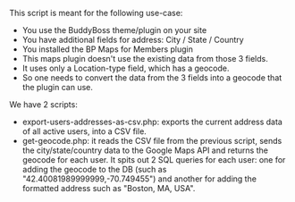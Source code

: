 This script is meant for the following use-case:

- You use the BuddyBoss theme/plugin on your site
- You have additional fields for address: City / State / Country
- You installed the BP Maps for Members plugin
- This maps plugin doesn't use the existing data from those 3 fields.
- It uses only a Location-type field, which has a geocode.
- So one needs to convert the data from the 3 fields into a geocode that the plugin can use.

We have 2 scripts:

- export-users-addresses-as-csv.php: exports the current address data of all active users, into a CSV file.
- get-geocode.php: it reads the CSV file from the previous script, sends the city/state/country data to the Google Maps API and returns the geocode for each user. It spits out 2 SQL queries for each user: one for adding the geocode to the DB (such as "42.40081989999999,-70.749455") and another for adding the formatted address such as "Boston, MA, USA".

